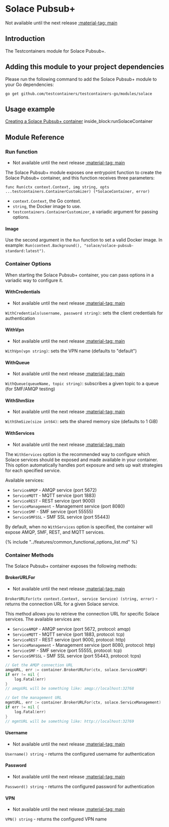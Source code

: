 # Solace Pubsub+

Not available until the next release <a href="https://github.com/testcontainers/testcontainers-go"><span class="tc-version">:material-tag: main</span></a>

## Introduction

The Testcontainers module for Solace Pubsub+.

## Adding this module to your project dependencies

Please run the following command to add the Solace Pubsub+ module to your Go dependencies:

```
go get github.com/testcontainers/testcontainers-go/modules/solace
```

## Usage example

<!--codeinclude-->
[Creating a Solace Pubsub+ container](../../modules/solace/examples_test.go) inside_block:runSolaceContainer
<!--/codeinclude-->

## Module Reference

### Run function

- Not available until the next release <a href="https://github.com/testcontainers/testcontainers-go"><span class="tc-version">:material-tag: main</span></a>

The Solace Pubsub+ module exposes one entrypoint function to create the Solace Pubsub+ container, and this function receives three parameters:

```golang
func Run(ctx context.Context, img string, opts ...testcontainers.ContainerCustomizer) (*SolaceContainer, error)
```

- `context.Context`, the Go context.
- `string`, the Docker image to use.
- `testcontainers.ContainerCustomizer`, a variadic argument for passing options.

#### Image

Use the second argument in the `Run` function to set a valid Docker image.
In example: `Run(context.Background(), "solace/solace-pubsub-standard:latest")`.

### Container Options

When starting the Solace Pubsub+ container, you can pass options in a variadic way to configure it.

#### WithCredentials

- Not available until the next release <a href="https://github.com/testcontainers/testcontainers-go"><span class="tc-version">:material-tag: main</span></a>

`WithCredentials(username, password string)`: sets the client credentials for authentication

#### WithVpn

- Not available until the next release <a href="https://github.com/testcontainers/testcontainers-go"><span class="tc-version">:material-tag: main</span></a>

`WithVpn(vpn string)`: sets the VPN name (defaults to "default")

#### WithQueue

- Not available until the next release <a href="https://github.com/testcontainers/testcontainers-go"><span class="tc-version">:material-tag: main</span></a>

`WithQueue(queueName, topic string)`: subscribes a given topic to a queue (for SMF/AMQP testing)

#### WithShmSize

- Not available until the next release <a href="https://github.com/testcontainers/testcontainers-go"><span class="tc-version">:material-tag: main</span></a>

`WithShmSize(size int64)`: sets the shared memory size (defaults to 1 GiB)

#### WithServices

- Not available until the next release <a href="https://github.com/testcontainers/testcontainers-go"><span class="tc-version">:material-tag: main</span></a>

The `WithServices` option is the recommended way to configure which Solace services should be exposed and made available in your container. This option automatically handles port exposure and sets up wait strategies for each specified service.

Available services:

- `ServiceAMQP` - AMQP service (port 5672)
- `ServiceMQTT` - MQTT service (port 1883)  
- `ServiceREST` - REST service (port 9000)
- `ServiceManagement` - Management service (port 8080)
- `ServiceSMF` - SMF service (port 55555)
- `ServiceSMFSSL` - SMF SSL service (port 55443)

By default, when no `WithServices` option is specified, the container will expose AMQP, SMF, REST, and MQTT services.

{% include "../features/common_functional_options_list.md" %}

### Container Methods

The Solace Pubsub+ container exposes the following methods:

#### BrokerURLFor

- Not available until the next release <a href="https://github.com/testcontainers/testcontainers-go"><span class="tc-version">:material-tag: main</span></a>

`BrokerURLFor(ctx context.Context, service Service) (string, error)` - returns the connection URL for a given Solace service.

This method allows you to retrieve the connection URL for specific Solace services. The available services are:

- `ServiceAMQP` - AMQP service (port 5672, protocol: amqp)
- `ServiceMQTT` - MQTT service (port 1883, protocol: tcp)  
- `ServiceREST` - REST service (port 9000, protocol: http)
- `ServiceManagement` - Management service (port 8080, protocol: http)
- `ServiceSMF` - SMF service (port 55555, protocol: tcp)
- `ServiceSMFSSL` - SMF SSL service (port 55443, protocol: tcps)

```go
// Get the AMQP connection URL
amqpURL, err := container.BrokerURLFor(ctx, solace.ServiceAMQP)
if err != nil {
    log.Fatal(err)
}
// amqpURL will be something like: amqp://localhost:32768

// Get the management URL
mgmtURL, err := container.BrokerURLFor(ctx, solace.ServiceManagement)
if err != nil {
    log.Fatal(err)
}
// mgmtURL will be something like: http://localhost:32769
```

#### Username

- Not available until the next release <a href="https://github.com/testcontainers/testcontainers-go"><span class="tc-version">:material-tag: main</span></a>

`Username() string` - returns the configured username for authentication

#### Password

- Not available until the next release <a href="https://github.com/testcontainers/testcontainers-go"><span class="tc-version">:material-tag: main</span></a>

`Password() string` - returns the configured password for authentication

#### VPN

- Not available until the next release <a href="https://github.com/testcontainers/testcontainers-go"><span class="tc-version">:material-tag: main</span></a>

`VPN() string` - returns the configured VPN name
